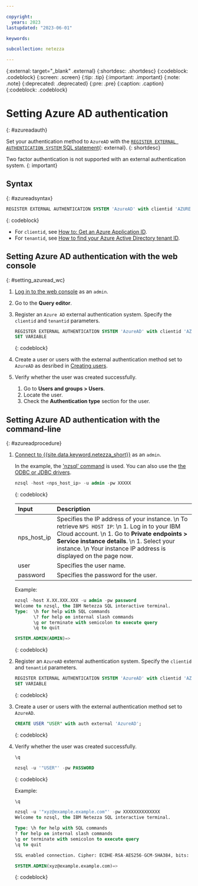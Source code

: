 ```yaml
---

copyright:
  years: 2023
lastupdated: "2023-06-01"

keywords:

subcollection: netezza

---
```


{:external: target="_blank" .external}
{:shortdesc: .shortdesc}
{:codeblock: .codeblock}
{:screen: .screen}
{:tip: .tip}
{:important: .important}
{:note: .note}
{:deprecated: .deprecated}
{:pre: .pre}
{:caption: .caption}
{:codeblock: .codeblock}

# Setting Azure AD authentication
{: #azureadauth}

Set your authentication method to `AzureAD` with the [`REGISTER EXTERNAL AUTHENTICATION SYSTEM` SQL statement](https://www.ibm.com/docs/en/netezza?topic=reference-register-external-authentication-system){: external}.
{: shortdesc}

Two factor authentication is not supported with an external authentication system.
{: important}

## Syntax
{: #azureadsyntax}

```sql
REGISTER EXTERNAL AUTHENTICATION SYSTEM 'AzureAD' with clientid 'AZURE CLIENT ID' tenantid 'AZURE TENANT ID'
```
{: codeblock}

- For `clientid`, see [How to: Get an Azure Application ID](https://learn.microsoft.com/en-us/previous-versions/windows/desktop/msipcthin2/application-id?).
- For `tenantid`, see [How to find your Azure Active Directory tenant ID](https://learn.microsoft.com/en-us/azure/active-directory/fundamentals/active-directory-how-to-find-tenant).

## Setting Azure AD authentication with the web console
{: #setting_azuread_wc}

1. [Log in to the web console](/docs/netezza?topic=netezza-getstarted-console) as an `admin`.
1. Go to the **Query editor**.
1. Register an `Azure AD` external authentication system.
   Specify the `clientid` and `tenantid` parameters.

    ```sql
    REGISTER EXTERNAL AUTHENTICATION SYSTEM 'AzureAD' with clientid 'AZURE CLIENT ID' tenantid 'AZURE TENANT ID';
    SET VARIABLE
    ```
    {: codeblock}

1. Create a user or users with the external authentication method set to `AzureAD` as desribed in [Creating users](/docs/netezza?topic=netezza-users-groups#create-users).
1. Verify whether the user was created successfully.

   1. Go to **Users and groups > Users**.
   1. Locate the user.
   1. Check the **Authentication type** section for the user.

## Setting Azure AD authentication with the command-line
{: #azureadprocedure}

1. [Connect to {{site.data.keyword.netezza_short}}](/docs/netezza?topic=netezza-connecting-overview) as an `admin`.

   In the example, the ['nzsql' command](https://www.ibm.com/docs/en/netezza?topic=anpssbun-log-2) is used. You can also use the [the ODBC or JDBC drivers](https://www.ibm.com/docs/en/netezza?topic=dls-overview-odbc-jdbc-ole-db-net-go-driver-3).

    ```sql
    nzsql -host <nps_host_ip> -u admin -pw XXXXX
    ```
    {: codeblock}

   | Input          | Description |
   | :-----------   | :---------- |
   | nps_host_ip    | Specifies the IP address of your instance.  \n To retrieve `NPS HOST IP`:  \n 1. Log in to your IBM Cloud account. \n 1. Go to **Private endpoints > Service instance details**. \n 1. Select your instance.  \n Your instance IP address is displayed on the page now.|
   | user           | Specifies the user name.      |
   | password       | Specifies the password for the user. |

   Example:

    ```sql
    nzsql -host X.XX.XXX.XXX -u admin -pw password
    Welcome to nzsql, the IBM Netezza SQL interactive terminal.
    Type:  \h for help with SQL commands
           \? for help on internal slash commands
           \g or terminate with semicolon to execute query
           \q to quit

    SYSTEM.ADMIN(ADMIN)=>
    ```
    {: codeblock}

1. Register an `AzureAD` external authentication system.
   Specify the `clientid` and `tenantid` parameters.

    ```sql
    REGISTER EXTERNAL AUTHENTICATION SYSTEM 'AzureAD' with clientid 'AZURE CLIENT ID' tenantid 'AZURE TENANT ID';
    SET VARIABLE
    ```
    {: codeblock}

1. Create a user or users with the external authentication method set to `AzureAD`.

    ```sql
    CREATE USER "USER" with auth external 'AzureAD';
    ```
    {: codeblock}

1. Verify whether the user was created successfully.

    ```sql
    \q

    nzsql -u '"USER"' -pw PASSWORD
    ```
    {: codeblock}

    Example:

    ```sql
    \q

    nzsql -u '"xyz@example.example.com"' -pw XXXXXXXXXXXXXX
    Welcome to nzsql, the IBM Netezza SQL interactive terminal.

    Type: \h for help with SQL commands
    ? for help on internal slash commands
    \g or terminate with semicolon to execute query
    \q to quit

    SSL enabled connection. Cipher: ECDHE-RSA-AES256-GCM-SHA384, bits: 256, protocol: TLSv1.2

    SYSTEM.ADMIN(xyz@example.example.com)=>
    ```
    {: codeblock}
